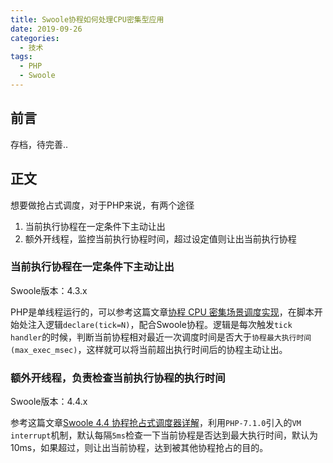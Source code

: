 ```yaml
---
title: Swoole协程如何处理CPU密集型应用
date: 2019-09-26
categories:
  - 技术
tags: 
  - PHP
  - Swoole
---
```


## 前言

存档，待完善..

## 正文

想要做抢占式调度，对于PHP来说，有两个途径

1. 当前执行协程在一定条件下主动让出
2. 额外开线程，监控当前执行协程时间，超过设定值则让出当前执行协程

### 当前执行协程在一定条件下主动让出

Swoole版本：4.3.x

PHP是单线程运行的，可以参考这篇文章[协程 CPU 密集场景调度实现](https://wiki.swoole.com/wiki/page/p-tick_scheduler.html)，在脚本开始处注入逻辑``declare(tick=N)``，配合Swoole协程。逻辑是每次触发``tick handler``的时候，判断当前协程相对最近一次调度时间是否大于``协程最大执行时间(max_exec_msec)``，这样就可以将当前超出执行时间后的协程主动让出。

### 额外开线程，负责检查当前执行协程的执行时间

Swoole版本：4.4.x

参考这篇文章[Swoole 4.4 协程抢占式调度器详解](https://segmentfault.com/a/1190000019253487)，利用``PHP-7.1.0``引入的``VM interrupt``机制，默认每隔``5ms``检查一下当前协程是否达到最大执行时间，默认为10ms，如果超过，则让出当前协程，达到被其他协程抢占的目的。
